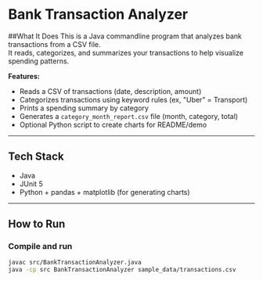 # Bank Transaction Analyzer

##What It Does
This is a Java commandline program that analyzes bank transactions from a CSV file.  
It reads, categorizes, and summarizes your transactions to help visualize spending patterns.

**Features:**
- Reads a CSV of transactions (date, description, amount)
- Categorizes transactions using keyword rules (ex, "Uber" = Transport)
- Prints a spending summary by category
- Generates a `category_month_report.csv` file (month, category, total)
- Optional Python script to create charts for README/demo

---

## Tech Stack
- Java
- JUnit 5
- Python + pandas + matplotlib (for generating charts)

---

## How to Run

### Compile and run
```bash
javac src/BankTransactionAnalyzer.java
java -cp src BankTransactionAnalyzer sample_data/transactions.csv
